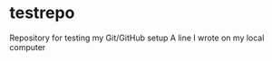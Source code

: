 # testrepo
Repository for testing my Git/GitHub setup
A   l i n e   I   w r o t e   o n   m y   l o c a l   c o m p u t e r      
 